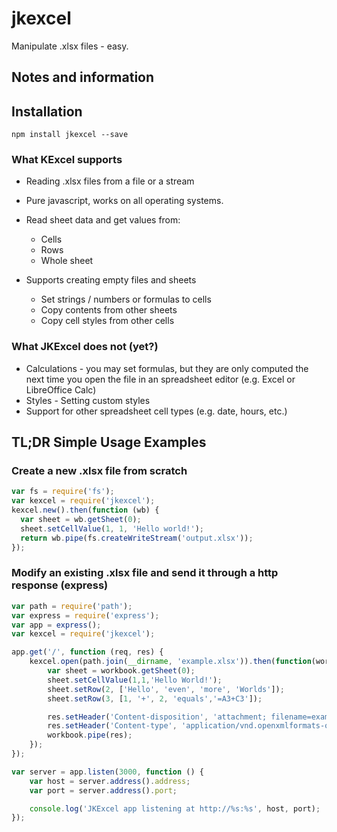 ﻿# jkexcel

Manipulate .xlsx files - easy.


## Notes and information

## Installation
    npm install jkexcel --save

### What KExcel supports
 * Reading .xlsx files from a file or a stream
 * Pure javascript, works on all operating systems.
 * Read sheet data and get values from:
   * Cells
   * Rows
   * Whole sheet
   
 * Supports creating empty files and sheets
   * Set strings / numbers or formulas to cells
   * Copy contents from other sheets
   * Copy cell styles from other cells
   
### What JKExcel does not (yet?)
 * Calculations - you may set formulas, but they are only computed the next time you open the file in an spreadsheet editor (e.g. Excel or LibreOffice Calc)
 * Styles -  Setting custom styles
 * Support for other spreadsheet cell types (e.g. date, hours, etc.) 

## TL;DR Simple Usage Examples

### Create a new .xlsx file from scratch

````javascript
var fs = require('fs');
var kexcel = require('jkexcel');
kexcel.new().then(function (wb) {
  var sheet = wb.getSheet(0);
  sheet.setCellValue(1, 1, 'Hello world!');
  return wb.pipe(fs.createWriteStream('output.xlsx'));
});
````

### Modify an existing .xlsx file and send it through a http response (express)
````javascript
var path = require('path');
var express = require('express');
var app = express();
var kexcel = require('jkexcel');

app.get('/', function (req, res) {
    kexcel.open(path.join(__dirname, 'example.xlsx')).then(function(workbook) {
        var sheet = workbook.getSheet(0);
        sheet.setCellValue(1,1,'Hello World!');
        sheet.setRow(2, ['Hello', 'even', 'more', 'Worlds']);
        sheet.setRow(3, [1, '+', 2, 'equals','=A3+C3']);

        res.setHeader('Content-disposition', 'attachment; filename=example.xlsx');
        res.setHeader('Content-type', 'application/vnd.openxmlformats-officedocument.spreadsheetml.sheet');
        workbook.pipe(res);
    });
});

var server = app.listen(3000, function () {
    var host = server.address().address;
    var port = server.address().port;

    console.log('JKExcel app listening at http://%s:%s', host, port);
});
````
